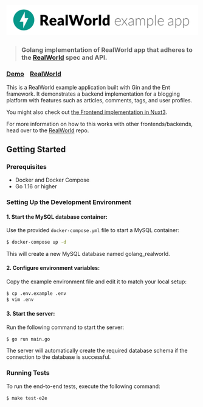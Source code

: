 # ![RealWorld Example App](https://github.com/gothinkster/realworld-starter-kit/raw/master/logo.png)

> ### Golang implementation of RealWorld app that adheres to the [RealWorld](https://github.com/gothinkster/realworld) spec and API.

### [Demo](https://github.com/gothinkster/realworld)&nbsp;&nbsp;&nbsp;&nbsp;[RealWorld](https://github.com/gothinkster/realworld)

This is a RealWorld example application built with Gin and the Ent framework. It demonstrates a backend implementation for a blogging platform with features such as articles, comments, tags, and user profiles.

You might also check out [the Frontend implementation in Nuxt3](https://github.com/k0kishima/nuxt3-realworld-example-app).

For more information on how to this works with other frontends/backends, head over to the [RealWorld](https://github.com/gothinkster/realworld) repo.


## Getting Started

### Prerequisites

- Docker and Docker Compose
- Go 1.16 or higher

### Setting Up the Development Environment

#### 1. Start the MySQL database container:

Use the provided `docker-compose.yml` file to start a MySQL container:

```bash
$ docker-compose up -d
```

This will create a new MySQL database named golang_realworld.

#### 2. Configure environment variables:

Copy the example environment file and edit it to match your local setup:

```bash
$ cp .env.example .env
$ vim .env
```

#### 3. Start the server:

Run the following command to start the server:

```bash
$ go run main.go
```

The server will automatically create the required database schema if the connection to the database is successful.

### Running Tests

To run the end-to-end tests, execute the following command:

```bash
$ make test-e2e
```

